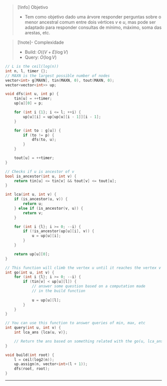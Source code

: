 > [!info] Objetivo
> - Tem como objetivo dado uma árvore responder perguntas sobre o menor ancestral comum entre dois vértices $v$ e $u$, mas pode ser adaptado para responder consultas de mínimo, máximo, soma das arestas, etc.

> [!note]- Complexidade
> - Build: $O((V + E) \log V)$
> - Query: $O(\log V)$

```cpp
// L is the ceil(log(n))
int n, l, timer {};
// MAXN is the largest possible number of nodes
vector<int> g[MAXN], tin(MAXN, 0), tout(MAXN, 0);
vector<vector<int>> up;

void dfs(int u, int p) {
    tin[u] = ++timer;
    up[u][0] = p;

    for (int i {1}; i <= l; ++i) {
        up[u][i] = up[up[u][i - 1]][i - 1];
    }

    for (int to : g[u]) {
        if (to != p) {
            dfs(to, u);
        }
    }

    tout[u] = ++timer;
}

// Checks if u is ancestor of v
bool is_ancestor(int u, int v) {
    return tin[u] <= tin[v] && tout[v] <= tout[u];
}

int lca(int u, int v) {
    if (is_ancestor(u, v)) {
        return u;
    } else if (is_ancestor(v, u)) {
        return v;
    }

    for (int i {l}; i >= 0; --i) {
        if (!is_ancestor(up[u][i], v)) {
            u = up[u][i];
        }
    }

    return up[u][0];
}

// This function will climb the vertex u until it reaches the vertex v
int go(int u, int v) {
    for (int i {l}; i >= 0; --i) {
        if (tin[v] < up[u][l]) {
            // answer some question based on a computation made
            // in the build function
            
            u = up[u][l];
        }
    }
}

// You can use this function to answer queries of min, max, etc
int query(int u, int v) {
	int lca_ans {lca(u, v)};

	// Return the ans based on something related with the go(u, lca_ans) and go(v, lca_ans)
}

void build(int root) {
    l = ceil(log2(n));
    up.assign(n, vector<int>(l + 1));
    dfs(root, root);
}
```

---